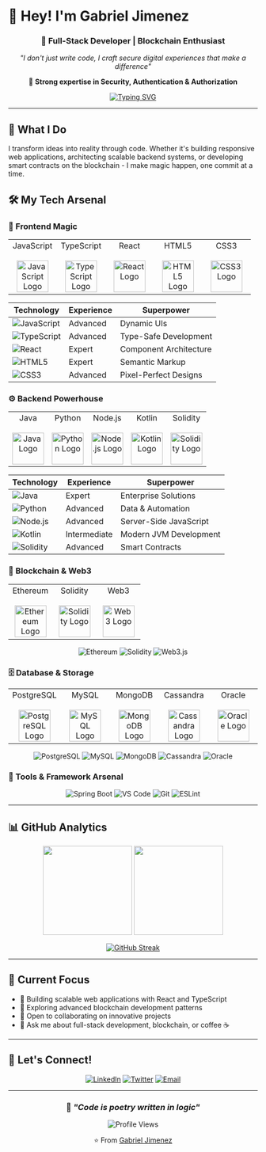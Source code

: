 # 👋 Hey! I'm Gabriel Jimenez

<div align="center">
  
### 🚀 Full-Stack Developer | Blockchain Enthusiast 

*"I don't just write code, I craft secure digital experiences that make a difference"*

🔐 **Strong expertise in Security, Authentication & Authorization**

[![Typing SVG](https://readme-typing-svg.herokuapp.com?font=Fira+Code&pause=1000&color=6B8E23&center=true&vCenter=true&width=435&lines=Full-Stack+Developer;Blockchain+Engineer;Problem+Solver;Coffee+%2B+Code+%3D+Magic)](https://git.io/typing-svg)

</div>

---

## 🎯 What I Do

I transform ideas into reality through code. Whether it's building responsive web applications, architecting scalable backend systems, or developing smart contracts on the blockchain - I make magic happen, one commit at a time.

## 🛠️ My Tech Arsenal

### 🎨 Frontend Magic
<div align="center">

<table>
  <tbody>
    <tr valign="top">
      <td width="20%" align="center">
        <span>JavaScript</span><br><br>
        <img height="64px" src="https://cdn.svgporn.com/logos/javascript.svg" alt="JavaScript Logo" />
      </td>
      <td width="20%" align="center">
        <span>TypeScript</span><br><br>
        <img height="64px" src="https://cdn.svgporn.com/logos/typescript-icon.svg" alt="TypeScript Logo" />
      </td>
      <td width="20%" align="center">
        <span>React</span><br><br>
        <img height="64px" src="https://cdn.svgporn.com/logos/react.svg" alt="React Logo" />
      </td>
      <td width="20%" align="center">
        <span>HTML5</span><br><br>
        <img height="64px" src="https://cdn.svgporn.com/logos/html-5.svg" alt="HTML5 Logo" />
      </td>
      <td width="20%" align="center">
        <span>CSS3</span><br><br>
        <img height="64px" src="https://cdn.svgporn.com/logos/css-3.svg" alt="CSS3 Logo" />
      </td>
    </tr>
  </tbody>
</table>

| Technology | Experience | Superpower |
|------------|------------|------------|
| ![JavaScript](https://img.shields.io/badge/JavaScript-F7DF1E?style=for-the-badge&logo=javascript&logoColor=black) | Advanced | Dynamic UIs |
| ![TypeScript](https://img.shields.io/badge/TypeScript-3178C6?style=for-the-badge&logo=typescript&logoColor=white) | Advanced | Type-Safe Development |
| ![React](https://img.shields.io/badge/React-61DAFB?style=for-the-badge&logo=react&logoColor=black) | Expert | Component Architecture |
| ![HTML5](https://img.shields.io/badge/HTML5-E34F26?style=for-the-badge&logo=html5&logoColor=white) | Expert | Semantic Markup |
| ![CSS3](https://img.shields.io/badge/CSS3-1572B6?style=for-the-badge&logo=css3&logoColor=white) | Advanced | Pixel-Perfect Designs |

</div>

### ⚙️ Backend Powerhouse
<div align="center">

<table>
  <tbody>
    <tr valign="top">
      <td width="20%" align="center">
        <span>Java</span><br><br>
        <img height="64px" src="https://cdn.svgporn.com/logos/java.svg" alt="Java Logo" />
      </td>
      <td width="20%" align="center">
        <span>Python</span><br><br>
        <img height="64px" src="https://cdn.svgporn.com/logos/python.svg" alt="Python Logo" />
      </td>
      <td width="20%" align="center">
        <span>Node.js</span><br><br>
        <img height="64px" src="https://cdn.svgporn.com/logos/nodejs-icon.svg" alt="Node.js Logo" />
      </td>
      <td width="20%" align="center">
        <span>Kotlin</span><br><br>
        <img height="64px" src="https://cdn.svgporn.com/logos/kotlin.svg" alt="Kotlin Logo" />
      </td>
      <td width="20%" align="center">
        <span>Solidity</span><br><br>
        <img height="64px" src="https://docs.soliditylang.org/en/v0.8.7/_images/logo.svg" alt="Solidity Logo" />
      </td>
    </tr>
  </tbody>
</table>

| Technology | Experience | Superpower |
|------------|------------|------------|
| ![Java](https://img.shields.io/badge/Java-ED8B00?style=for-the-badge&logo=java&logoColor=white) | Expert | Enterprise Solutions |
| ![Python](https://img.shields.io/badge/Python-3776AB?style=for-the-badge&logo=python&logoColor=white) | Advanced | Data & Automation |
| ![Node.js](https://img.shields.io/badge/Node.js-43853D?style=for-the-badge&logo=node.js&logoColor=white) | Advanced | Server-Side JavaScript |
| ![Kotlin](https://img.shields.io/badge/Kotlin-0095D5?style=for-the-badge&logo=kotlin&logoColor=white) | Intermediate | Modern JVM Development |
| ![Solidity](https://img.shields.io/badge/Solidity-363636?style=for-the-badge&logo=solidity&logoColor=white) | Advanced | Smart Contracts |

</div>

### 🔗 Blockchain & Web3
<div align="center">

<table>
  <tbody>
    <tr valign="top">
      <td width="33%" align="center">
        <span>Ethereum</span><br><br>
        <img height="64px" src="https://cdn.svgporn.com/logos/ethereum.svg" alt="Ethereum Logo" />
      </td>
      <td width="33%" align="center">
        <span>Solidity</span><br><br>
        <img height="64px" src="https://docs.soliditylang.org/en/v0.8.7/_images/logo.svg" alt="Solidity Logo" />
      </td>
      <td width="33%" align="center">
        <span>Web3</span><br><br>
        <img height="64px" src="https://cdn.svgporn.com/logos/ethereum.svg" alt="Web3 Logo" />
      </td>
    </tr>
  </tbody>
</table>

![Ethereum](https://img.shields.io/badge/Ethereum-3C3C3D?style=for-the-badge&logo=Ethereum&logoColor=white)
![Solidity](https://img.shields.io/badge/Solidity-363636?style=for-the-badge&logo=solidity&logoColor=white)
![Web3.js](https://img.shields.io/badge/Web3.js-F16822?style=for-the-badge&logo=web3.js&logoColor=white)

</div>

### 🗄️ Database & Storage
<div align="center">

<table>
  <tbody>
    <tr valign="top">
      <td width="20%" align="center">
        <span>PostgreSQL</span><br><br>
        <img height="64px" src="https://cdn.svgporn.com/logos/postgresql.svg" alt="PostgreSQL Logo" />
      </td>
      <td width="20%" align="center">
        <span>MySQL</span><br><br>
        <img height="64px" src="https://cdn.svgporn.com/logos/mysql.svg" alt="MySQL Logo" />
      </td>
      <td width="20%" align="center">
        <span>MongoDB</span><br><br>
        <img height="64px" src="https://cdn.svgporn.com/logos/mongodb.svg" alt="MongoDB Logo" />
      </td>
      <td width="20%" align="center">
        <span>Cassandra</span><br><br>
        <img height="64px" src="https://cdn.svgporn.com/logos/cassandra.svg" alt="Cassandra Logo" />
      </td>
      <td width="20%" align="center">
        <span>Oracle</span><br><br>
        <img height="64px" src="https://cdn.svgporn.com/logos/oracle.svg" alt="Oracle Logo" />
      </td>
    </tr>
  </tbody>
</table>

![PostgreSQL](https://img.shields.io/badge/PostgreSQL-316192?style=for-the-badge&logo=postgresql&logoColor=white)
![MySQL](https://img.shields.io/badge/MySQL-005C84?style=for-the-badge&logo=mysql&logoColor=white)
![MongoDB](https://img.shields.io/badge/MongoDB-4EA94B?style=for-the-badge&logo=mongodb&logoColor=white)
![Cassandra](https://img.shields.io/badge/Cassandra-1287B1?style=for-the-badge&logo=apache%20cassandra&logoColor=white)
![Oracle](https://img.shields.io/badge/Oracle-F80000?style=for-the-badge&logo=oracle&logoColor=white)

</div>

### 🔧 Tools & Framework Arsenal
<div align="center">

![Spring Boot](https://img.shields.io/badge/Spring_Boot-6DB33F?style=for-the-badge&logo=spring-boot&logoColor=white)
![VS Code](https://img.shields.io/badge/VS_Code-0078D4?style=for-the-badge&logo=visual%20studio%20code&logoColor=white)
![Git](https://img.shields.io/badge/Git-F05032?style=for-the-badge&logo=git&logoColor=white)
![ESLint](https://img.shields.io/badge/ESLint-4B32C3?style=for-the-badge&logo=eslint&logoColor=white)

</div>

---

## 📊 GitHub Analytics

<div align="center">
  
<img height="180em" src="https://github-readme-stats.vercel.app/api?username=cuztomizer&show_icons=true&theme=dark&bg_color=0d1117&border_color=6B8E23&title_color=6B8E23&icon_color=6B8E23&text_color=ffffff"/>

<img height="180em" src="https://github-readme-stats.vercel.app/api/top-langs/?username=cuztomizer&layout=compact&theme=dark&bg_color=0d1117&border_color=6B8E23&title_color=6B8E23&text_color=ffffff"/>

</div>

<div align="center">

[![GitHub Streak](https://streak-stats.demolab.com?user=cuztomizer&theme=dark&background=0d1117&border=6B8E23&stroke=6B8E23&ring=6B8E23&fire=FF6B35&currStreakLabel=6B8E23)](https://git.io)

</div>

---

## 🎯 Current Focus

- 🔭 Building scalable web applications with React and TypeScript
- 🌱 Exploring advanced blockchain development patterns
- 🤝 Open to collaborating on innovative projects
- 💬 Ask me about full-stack development, blockchain, or coffee ☕

---

## 🤝 Let's Connect!

<div align="center">

[![LinkedIn](https://img.shields.io/badge/LinkedIn-0077B5?style=for-the-badge&logo=linkedin&logoColor=white)](https://www.linkedin.com/in/gabriel-jimenez-ba1aa810/)
[![Twitter](https://img.shields.io/badge/Twitter-1DA1F2?style=for-the-badge&logo=twitter&logoColor=white)](https://twitter.com/jimenezgabe)
[![Email](https://img.shields.io/badge/Email-D14836?style=for-the-badge&logo=gmail&logoColor=white)](mailto:jimenez.gabe@gmail.com)

</div>

---

<div align="center">
  
### 💭 *"Code is poetry written in logic"*

![Profile Views](https://komarev.com/ghpvc/?username=cuztomizer&label=Profile%20Views&color=6B8E23&style=for-the-badge)

⭐️ From [Gabriel Jimenez](https://github.com/cuztomizer)

</div>
